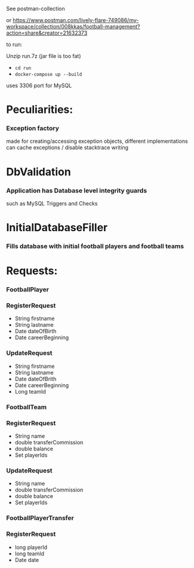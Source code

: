 See postman-collection

or
https://www.postman.com/lively-flare-749086/my-workspace/collection/008kkas/football-management?action=share&creator=21632373

to run:


Unzip run.7z (jar file is too fat)
* `cd run` 
* `docker-compose up --build`


uses 3306 port for MySQL

# Peculiarities:
### Exception factory
made for creating/accessing exception objects, different implementations can cache exceptions / disable stacktrace writing

# DbValidation
### Application has Database level integrity guards
such as MySQL Triggers and Checks

# InitialDatabaseFiller
### Fills database with initial football players and football teams

# Requests:
### FootballPlayer
### RegisterRequest
* String firstname
* String lastname
* Date dateOfBirth
* Date careerBeginning

### UpdateRequest
* String firstname
* String lastname
* Date dateOfBrith
* Date careerBeginning
* Long teamId

### FootballTeam
### RegisterRequest
* String name
* double transferCommission
* double balance
* Set<Long> playerIds

### UpdateRequest
* String name
* double transferCommission
* double balance
* Set<Long> playerIds

### FootballPlayerTransfer
### RegisterRequest
* long playerId
* long teamId
* Date date
